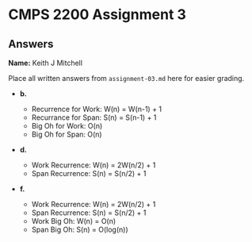 # CMPS 2200 Assignment 3
## Answers

**Name:** Keith J Mitchell

Place all written answers from `assignment-03.md` here for easier grading.

- **b.**
  - Recurrence for Work: W(n) = W(n-1) + 1
  - Recurrance for Span: S(n) = S(n-1) + 1
  - Big Oh for Work: O(n)
  - Big Oh for Span: O(n)


- **d.**
  - Work Recurrence: W(n) = 2W(n/2) + 1
  - Span Recurrence: S(n) = S(n/2) + 1


- **f.**
  - Work Recurrence: W(n) = 2W(n/2) + 1
  - Span Recurrence: S(n) = S(n/2) + 1
  - Work Big Oh: W(n) = O(n)
  - Span Big Oh: S(n) = O(log(n))
